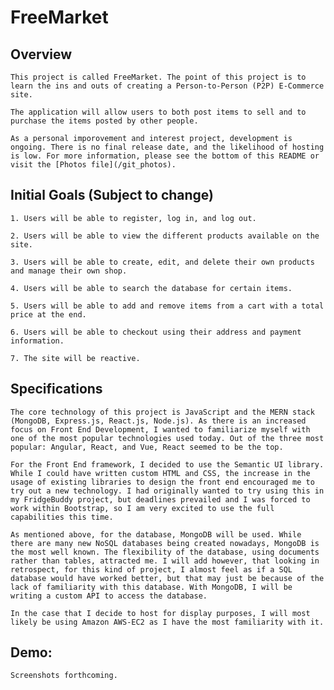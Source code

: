 # FreeMarket

## Overview
    This project is called FreeMarket. The point of this project is to learn the ins and outs of creating a Person-to-Person (P2P) E-Commerce site. 

    The application will allow users to both post items to sell and to purchase the items posted by other people.

    As a personal imporovement and interest project, development is ongoing. There is no final release date, and the likelihood of hosting is low. For more information, please see the bottom of this README or visit the [Photos file](/git_photos).

## Initial Goals (Subject to change)
    1. Users will be able to register, log in, and log out.

    2. Users will be able to view the different products available on the site.

    3. Users will be able to create, edit, and delete their own products and manage their own shop.

    4. Users will be able to search the database for certain items.

    5. Users will be able to add and remove items from a cart with a total price at the end.

    6. Users will be able to checkout using their address and payment information.

    7. The site will be reactive.

## Specifications
    The core technology of this project is JavaScript and the MERN stack (MongoDB, Express.js, React.js, Node.js). As there is an increased focus on Front End Development, I wanted to familiarize myself with one of the most popular technologies used today. Out of the three most popular: Angular, React, and Vue, React seemed to be the top.

    For the Front End framework, I decided to use the Semantic UI library. While I could have written custom HTML and CSS, the increase in the usage of existing libraries to design the front end encouraged me to try out a new technology. I had originally wanted to try using this in my FridgeBuddy project, but deadlines prevailed and I was forced to work within Bootstrap, so I am very excited to use the full capabilities this time.

    As mentioned above, for the database, MongoDB will be used. While there are many new NoSQL databases being created nowadays, MongoDB is the most well known. The flexibility of the database, using documents rather than tables, attracted me. I will add however, that looking in retrospect, for this kind of project, I almost feel as if a SQL database would have worked better, but that may just be because of the lack of familiarity with this database. With MongoDB, I will be writing a custom API to access the database. 

    In the case that I decide to host for display purposes, I will most likely be using Amazon AWS-EC2 as I have the most familiarity with it.

## Demo:
    Screenshots forthcoming.